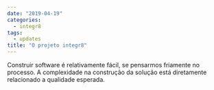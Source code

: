 ```yaml
---
date: "2019-04-19"
categories:
  - integr8
tags:
  - updates
title: "O projeto integr8"
---
```


Construir software é relativamente fácil, se pensarmos friamente no processo. A complexidade na construção da solução está diretamente relacionado a qualidade esperada.
